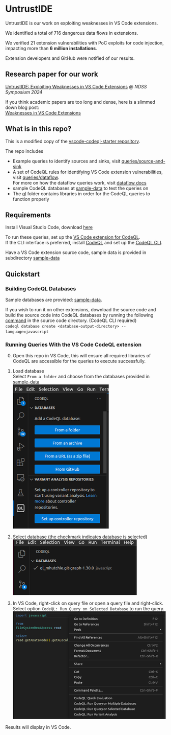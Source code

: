 # UntrustIDE

UntrustIDE is our work on exploiting weaknesses in VS Code extensions.

We identified a total of 716 dangerous data flows in extensions.

We verified 21 extension vulnerabilities with PoC exploits for code injection, impacting more than **6 million installations**.

Extension developers and GitHub were notified of our results.

## Research paper for our work

[UntrustIDE: Exploiting Weaknesses in VS Code Extensions](https://www.ndss-symposium.org/ndss-paper/untrustide-exploiting-weaknesses-in-vs-code-extensions/)
 @ *NDSS Symposium 2024*

If you think academic papers are too long and dense, here is a slimmed down blog post:  
[Weaknesses in VS Code Extensions](https://elizabethtlin.com/untrustide/)

## What is in this repo?

This is a modified copy of the [vscode-codeql-starter repository](https://github.com/github/vscode-codeql-starter/).

The repo includes
- Example queries to identify sources and sinks, visit [queries/source-and-sink](./queries/source-and-sink/)
- A set of CodeQL rules for identifying VS Code extension vulnerabilities, visit [queries/dataflow](./queries/dataflow/).  
For more on how the dataflow queries work, visit [dataflow docs](./queries/dataflow/README.md)
- sample CodeQL databases at [sample-data](./sample-data/) to test the queries on
- The [ql](./ql) folder contains libraries in order for the CodeQL queries to function properly


## Requirements

Install Visual Studio Code, download [here](https://code.visualstudio.com/download)

To run these queries, set up the [VS Code extension for CodeQL](https://codeql.github.com/docs/codeql-for-visual-studio-code/setting-up-codeql-in-visual-studio-code/).  
If the CLI interface is preferred, install [CodeQL](https://codeql.github.com/) and set up the [CodeQL CLI](https://docs.github.com/en/code-security/codeql-cli/getting-started-with-the-codeql-cli/setting-up-the-codeql-cli).

Have a VS Code extension source code, sample data is provided in subdirectory [sample-data](./sample-data/)


## Quickstart

### Building CodeQL Databases

Sample databases are provided: [sample-data](./sample-data/).

If you wish to run it on other extensions, download the source code and build the source code into CodeQL databases by running the following [command](https://docs.github.com/en/code-security/codeql-cli/codeql-cli-manual/database-create) in the source code directory. (CodeQL CLI required)  
`codeql database create <database-output-directory> --language=javascript`

### Running Queries With the VS Code CodeQL extension  

0. Open this repo in VS Code, this will ensure all required libraries of CodeQL are accessible for the queries to execute successfully.

1. Load database  
Select `From a folder` and choose from the databases provided in [sample-data](./sample-data)  
![load-database](./images/load-database.png)

2. Select database (the checkmark indicates database is selected)   
![select-database](./images/select-database.png)

3. In VS Code, right-click on query file or open a query file and right-click.
Select option `CodeQL: Run Query on Selected Database` to run the query.   
![run-query](./images/run-query.png)

Results will display in VS Code.

